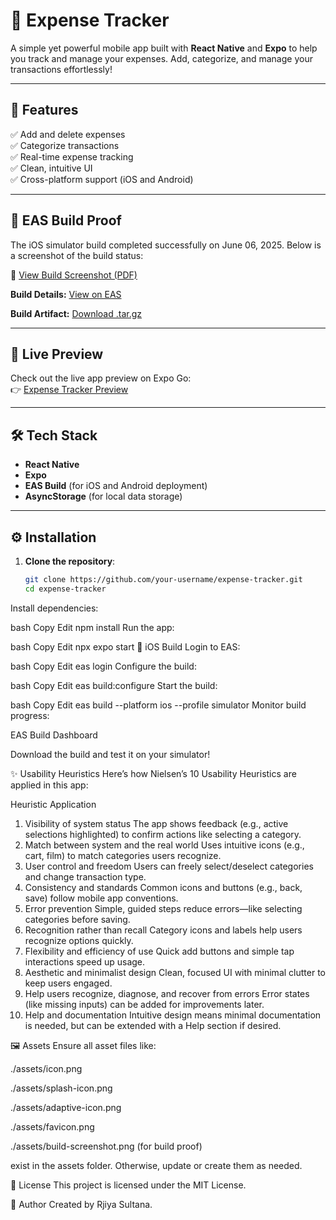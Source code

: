# 📱 Expense Tracker

A simple yet powerful mobile app built with **React Native** and **Expo** to help you track and manage your expenses. Add, categorize, and manage your transactions effortlessly!

---

## 🚀 Features

✅ Add and delete expenses  
✅ Categorize transactions  
✅ Real-time expense tracking  
✅ Clean, intuitive UI  
✅ Cross-platform support (iOS and Android)

---

## 📸 EAS Build Proof

The iOS simulator build completed successfully on June 06, 2025. Below is a screenshot of the build status:

📄 [View Build Screenshot (PDF)]([../assets/build-screenshot.pdf](https://github.com/Rajiya-sultana/expense-tracker-app/blob/main/assets/build-screenshot.png))

**Build Details:** [View on EAS](https://expo.dev/accounts/costume/projects/expense-tracker/builds/c521b28d-e190-4e81-bdc5-b86c6100827d)

**Build Artifact:** [Download .tar.gz](https://expo.dev/artifacts/eas/qkSFWHkj4StPPzEpKhfWac.tar.gz)

---

## 🔗 Live Preview

Check out the live app preview on Expo Go:  
👉 [Expense Tracker Preview](https://expo.dev/accounts/costume/projects/expense-tracker/builds/)


---

## 🛠️ Tech Stack

- **React Native**
- **Expo**
- **EAS Build** (for iOS and Android deployment)
- **AsyncStorage** (for local data storage)

---

## ⚙️ Installation

1. **Clone the repository**:
   ```bash
   git clone https://github.com/your-username/expense-tracker.git
   cd expense-tracker
Install dependencies:

bash
Copy
Edit
npm install
Run the app:

bash
Copy
Edit
npx expo start
🍏 iOS Build
Login to EAS:

bash
Copy
Edit
eas login
Configure the build:

bash
Copy
Edit
eas build:configure
Start the build:

bash
Copy
Edit
eas build --platform ios --profile simulator
Monitor build progress:

EAS Build Dashboard

Download the build and test it on your simulator!

✨ Usability Heuristics
Here’s how Nielsen’s 10 Usability Heuristics are applied in this app:

Heuristic	Application
1. Visibility of system status	The app shows feedback (e.g., active selections highlighted) to confirm actions like selecting a category.
2. Match between system and the real world	Uses intuitive icons (e.g., cart, film) to match categories users recognize.
3. User control and freedom	Users can freely select/deselect categories and change transaction type.
4. Consistency and standards	Common icons and buttons (e.g., back, save) follow mobile app conventions.
5. Error prevention	Simple, guided steps reduce errors—like selecting categories before saving.
6. Recognition rather than recall	Category icons and labels help users recognize options quickly.
7. Flexibility and efficiency of use	Quick add buttons and simple tap interactions speed up usage.
8. Aesthetic and minimalist design	Clean, focused UI with minimal clutter to keep users engaged.
9. Help users recognize, diagnose, and recover from errors	Error states (like missing inputs) can be added for improvements later.
10. Help and documentation	Intuitive design means minimal documentation is needed, but can be extended with a Help section if desired.

🖼️ Assets
Ensure all asset files like:

./assets/icon.png

./assets/splash-icon.png

./assets/adaptive-icon.png

./assets/favicon.png

./assets/build-screenshot.png (for build proof)

exist in the assets folder. Otherwise, update or create them as needed.

📄 License
This project is licensed under the MIT License.

🙌 Author
Created by Rjiya Sultana.
